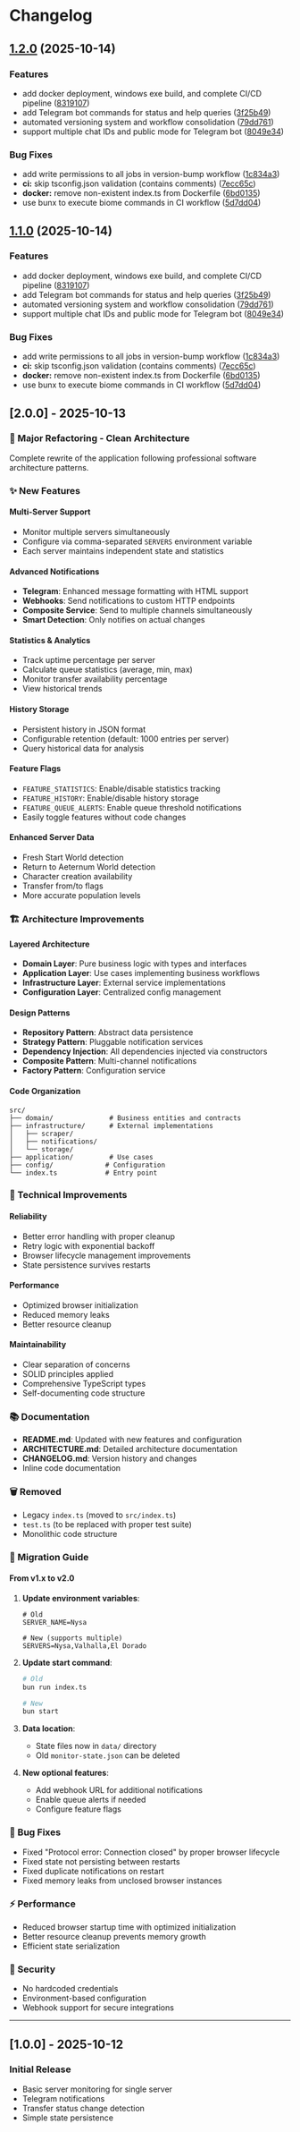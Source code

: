 # Changelog

## [1.2.0](https://github.com/JoShMiQueL/nw-status/compare/nw-server-status-monitor-v1.1.0...nw-server-status-monitor-v1.2.0) (2025-10-14)


### Features

* add docker deployment, windows exe build, and complete CI/CD pipeline ([8319107](https://github.com/JoShMiQueL/nw-status/commit/83191071d580903b6c5e58cb73b10cd68ea4da2b))
* add Telegram bot commands for status and help queries ([3f25b49](https://github.com/JoShMiQueL/nw-status/commit/3f25b4954cf814c47dfe0f0ac4cc00a1e3ed502e))
* automated versioning system and workflow consolidation ([79dd761](https://github.com/JoShMiQueL/nw-status/commit/79dd7614739fdcfb7292d28a8ce3e4e1ace0cbf0))
* support multiple chat IDs and public mode for Telegram bot ([8049e34](https://github.com/JoShMiQueL/nw-status/commit/8049e34f98d32d7bcabfae80a3d712f66c537324))


### Bug Fixes

* add write permissions to all jobs in version-bump workflow ([1c834a3](https://github.com/JoShMiQueL/nw-status/commit/1c834a3d1a8a59a2851cb88c2e46a57d7ac856a4))
* **ci:** skip tsconfig.json validation (contains comments) ([7ecc65c](https://github.com/JoShMiQueL/nw-status/commit/7ecc65cbdd599e61d543b6e3d0f0e8a2b9aaeb94))
* **docker:** remove non-existent index.ts from Dockerfile ([6bd0135](https://github.com/JoShMiQueL/nw-status/commit/6bd01351b7fb06ebf3d45f94dfe303a147e3fe21))
* use bunx to execute biome commands in CI workflow ([5d7dd04](https://github.com/JoShMiQueL/nw-status/commit/5d7dd047ecaf76120d07b293d11c02df0004f8fc))

## [1.1.0](https://github.com/JoShMiQueL/nw-status/compare/nw-status-v1.0.0...nw-status-v1.1.0) (2025-10-14)


### Features

* add docker deployment, windows exe build, and complete CI/CD pipeline ([8319107](https://github.com/JoShMiQueL/nw-status/commit/83191071d580903b6c5e58cb73b10cd68ea4da2b))
* add Telegram bot commands for status and help queries ([3f25b49](https://github.com/JoShMiQueL/nw-status/commit/3f25b4954cf814c47dfe0f0ac4cc00a1e3ed502e))
* automated versioning system and workflow consolidation ([79dd761](https://github.com/JoShMiQueL/nw-status/commit/79dd7614739fdcfb7292d28a8ce3e4e1ace0cbf0))
* support multiple chat IDs and public mode for Telegram bot ([8049e34](https://github.com/JoShMiQueL/nw-status/commit/8049e34f98d32d7bcabfae80a3d712f66c537324))


### Bug Fixes

* add write permissions to all jobs in version-bump workflow ([1c834a3](https://github.com/JoShMiQueL/nw-status/commit/1c834a3d1a8a59a2851cb88c2e46a57d7ac856a4))
* **ci:** skip tsconfig.json validation (contains comments) ([7ecc65c](https://github.com/JoShMiQueL/nw-status/commit/7ecc65cbdd599e61d543b6e3d0f0e8a2b9aaeb94))
* **docker:** remove non-existent index.ts from Dockerfile ([6bd0135](https://github.com/JoShMiQueL/nw-status/commit/6bd01351b7fb06ebf3d45f94dfe303a147e3fe21))
* use bunx to execute biome commands in CI workflow ([5d7dd04](https://github.com/JoShMiQueL/nw-status/commit/5d7dd047ecaf76120d07b293d11c02df0004f8fc))

## [2.0.0] - 2025-10-13

### 🎉 Major Refactoring - Clean Architecture

Complete rewrite of the application following professional software architecture patterns.

### ✨ New Features

#### Multi-Server Support
- Monitor multiple servers simultaneously
- Configure via comma-separated `SERVERS` environment variable
- Each server maintains independent state and statistics

#### Advanced Notifications
- **Telegram**: Enhanced message formatting with HTML support
- **Webhooks**: Send notifications to custom HTTP endpoints
- **Composite Service**: Send to multiple channels simultaneously
- **Smart Detection**: Only notifies on actual changes

#### Statistics & Analytics
- Track uptime percentage per server
- Calculate queue statistics (average, min, max)
- Monitor transfer availability percentage
- View historical trends

#### History Storage
- Persistent history in JSON format
- Configurable retention (default: 1000 entries per server)
- Query historical data for analysis

#### Feature Flags
- `FEATURE_STATISTICS`: Enable/disable statistics tracking
- `FEATURE_HISTORY`: Enable/disable history storage
- `FEATURE_QUEUE_ALERTS`: Enable queue threshold notifications
- Easily toggle features without code changes

#### Enhanced Server Data
- Fresh Start World detection
- Return to Aeternum World detection
- Character creation availability
- Transfer from/to flags
- More accurate population levels

### 🏗️ Architecture Improvements

#### Layered Architecture
- **Domain Layer**: Pure business logic with types and interfaces
- **Application Layer**: Use cases implementing business workflows
- **Infrastructure Layer**: External service implementations
- **Configuration Layer**: Centralized config management

#### Design Patterns
- **Repository Pattern**: Abstract data persistence
- **Strategy Pattern**: Pluggable notification services
- **Dependency Injection**: All dependencies injected via constructors
- **Composite Pattern**: Multi-channel notifications
- **Factory Pattern**: Configuration service

#### Code Organization
```
src/
├── domain/              # Business entities and contracts
├── infrastructure/      # External implementations
│   ├── scraper/
│   ├── notifications/
│   └── storage/
├── application/         # Use cases
├── config/             # Configuration
└── index.ts            # Entry point
```

### 🔧 Technical Improvements

#### Reliability
- Better error handling with proper cleanup
- Retry logic with exponential backoff
- Browser lifecycle management improvements
- State persistence survives restarts

#### Performance
- Optimized browser initialization
- Reduced memory leaks
- Better resource cleanup

#### Maintainability
- Clear separation of concerns
- SOLID principles applied
- Comprehensive TypeScript types
- Self-documenting code structure

### 📚 Documentation

- **README.md**: Updated with new features and configuration
- **ARCHITECTURE.md**: Detailed architecture documentation
- **CHANGELOG.md**: Version history and changes
- Inline code documentation

### 🗑️ Removed

- Legacy `index.ts` (moved to `src/index.ts`)
- `test.ts` (to be replaced with proper test suite)
- Monolithic code structure

### 🔄 Migration Guide

#### From v1.x to v2.0

1. **Update environment variables**:
   ```env
   # Old
   SERVER_NAME=Nysa
   
   # New (supports multiple)
   SERVERS=Nysa,Valhalla,El Dorado
   ```

2. **Update start command**:
   ```bash
   # Old
   bun run index.ts
   
   # New
   bun start
   ```

3. **Data location**:
   - State files now in `data/` directory
   - Old `monitor-state.json` can be deleted

4. **New optional features**:
   - Add webhook URL for additional notifications
   - Enable queue alerts if needed
   - Configure feature flags

### 🐛 Bug Fixes

- Fixed "Protocol error: Connection closed" by proper browser lifecycle
- Fixed state not persisting between restarts
- Fixed duplicate notifications on restart
- Fixed memory leaks from unclosed browser instances

### ⚡ Performance

- Reduced browser startup time with optimized initialization
- Better resource cleanup prevents memory growth
- Efficient state serialization

### 🔐 Security

- No hardcoded credentials
- Environment-based configuration
- Webhook support for secure integrations

---

## [1.0.0] - 2025-10-12

### Initial Release

- Basic server monitoring for single server
- Telegram notifications
- Transfer status change detection
- Simple state persistence
